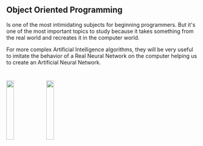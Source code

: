 ## Object Oriented Programming
Is one of the most intimidating subjects for beginning programmers. 
But it's one of the most important topics to study because it takes something from the real world and recreates it in the computer world.

For more complex Artificial Intelligence algorithms, they will be very useful to imitate the behavior of a Real Neural Network on the computer helping us to create an Artificial Neural Network.
#
<img src="https://media.wired.com/photos/59324e5452d99d6b984dd9a0/master/pass/brain1.jpg" width="20%"></img>
<img src="https://victorzhou.com/media/nn-series/network.svg" width="20%"></img> 
